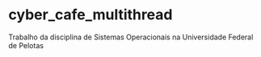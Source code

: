 # cyber_cafe_multithread
Trabalho da disciplina de Sistemas Operacionais na Universidade Federal de Pelotas
